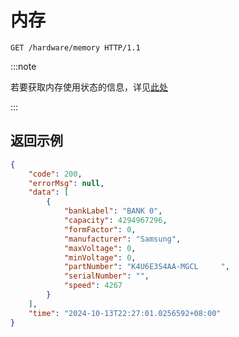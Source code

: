 # 内存

```http
GET /hardware/memory HTTP/1.1
```

:::note

若要获取内存使用状态的信息，详见[此处](./memory_status)

:::

## 返回示例

```json
{
    "code": 200,
    "errorMsg": null,
    "data": [
        {
            "bankLabel": "BANK 0",
            "capacity": 4294967296,
            "formFactor": 0,
            "manufacturer": "Samsung",
            "maxVoltage": 0,
            "minVoltage": 0,
            "partNumber": "K4U6E3S4AA-MGCL     ",
            "serialNumber": "",
            "speed": 4267
        }
    ],
    "time": "2024-10-13T22:27:01.0256592+08:00"
}
```
